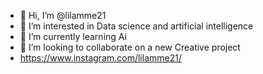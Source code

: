 - 👋 Hi, I’m @lilamme21
- 👀 I’m interested in Data science and artificial intelligence
- 🌱 I’m currently learning Ai
- 💞️ I’m looking to collaborate on a new Creative project
-   https://www.instagram.com/lilamme21/

<!---
lilamme21/lilamme21 is a ✨ special ✨ repository because its `README.md` (this file) appears on your GitHub profile.
You can click the Preview link to take a look at your changes.
--->
